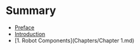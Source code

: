 # Summary

* [Preface](Preface.md)
* [Introduction](Introduction.md)
* [1. Robot Components](Chapters/Chapter 1.md)

